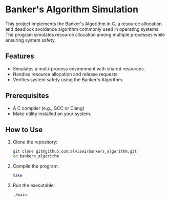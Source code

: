 # Banker's Algorithm Simulation

This project implements the Banker's Algorithm in C, a resource allocation and deadlock avoidance algorithm commonly used in operating systems.
The program simulates resource allocation among multiple processes while ensuring system safety.

## Features

- Simulates a multi-process environment with shared resources.
- Handles resource allocation and release requests.
- Verifies system safety using the Banker's Algorithm.

## Prerequisites

- A C compiler (e.g., GCC or Clang)
- Make utility installed on your system.

## How to Use

1. Clone the repository:
   ```bash
   git clone git@github.com:alvise1/bankers_algorithm.git
   cd bankers_algorithm
2. Compile the program:
    ```bash
    make
3. Run the executable:
    ```bash
    ./main